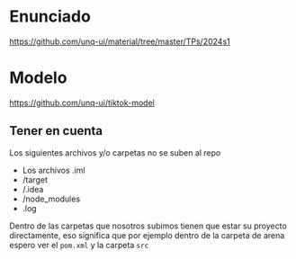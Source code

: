 # Enunciado

https://github.com/unq-ui/material/tree/master/TPs/2024s1

# Modelo

https://github.com/unq-ui/tiktok-model

## Tener en cuenta

Los siguientes archivos y/o carpetas no se suben al repo

* Los archivos .iml 
* /target
* /.idea
* /node_modules
* .log

Dentro de las carpetas que nosotros subimos tienen que estar su proyecto directamente, eso significa que por ejemplo dentro de la carpeta de arena espero ver el `pom.xml` y la carpeta `src`
